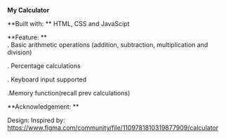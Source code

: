 **My Calculator**

**Built with: ** HTML, CSS and JavaScipt

**Feature: **   
   . Basic arithmetic operations (addition, subtraction, multiplication and division)  

   . Percentage calculations  

   . Keyboard input supported  

   .Memory function(recall prev calculations)

**Acknowledgement: **  

   Design: Inspired by: https://www.figma.com/community/file/1109781810319877909/calculator
